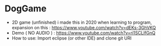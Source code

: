 # DogGame
- 2D game (unfinished) i made this in 2020 when learning to program, expansion on this : https://www.youtube.com/watch?v=dEKs-3GhVKQ
- Demo ( NO AUDIO ) : https://www.youtube.com/watch?v=ri1SCLIfGnQ
- How to use: Import eclipse (or other IDE) and clone git URI
